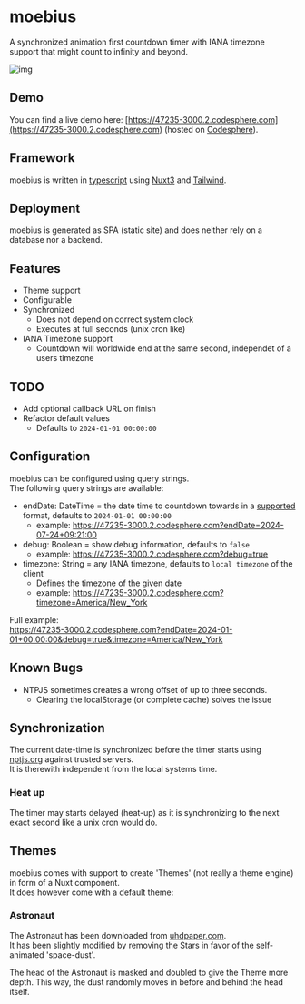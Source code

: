 # moebius

A synchronized animation first countdown timer with IANA timezone support that might count to infinity and beyond.

![img](https://47235-3000.2.codesphere.com/img/theme_astronaut.webp?)

## Demo

You can find a live demo here: [https://47235-3000.2.codesphere.com](https://47235-3000.2.codesphere.com) (hosted on [Codesphere](https://codesphere.com)).

## Framework

moebius is written in [typescript](https://www.typescriptlang.org/) using [Nuxt3](https://nuxt.com/) and [Tailwind](https://tailwindcss.com/).

## Deployment

moebius is generated as SPA (static site) and does neither rely on a database nor a backend.

## Features

- Theme support
- Configurable
- Synchronized
  - Does not depend on correct system clock
  - Executes at full seconds (unix cron like)
- IANA Timezone support
  - Countdown will worldwide end at the same second, independet of a users timezone

## TODO
- Add optional callback URL on finish
- Refactor default values 
  - Defaults to `2024-01-01 00:00:00`

## Configuration

moebius can be configured using query strings. \
The following query strings are available:
- endDate: DateTime = the date time to countdown towards in a [supported](https://developer.mozilla.org/en-US/docs/Web/JavaScript/Reference/Global_Objects/Date?retiredLocale=de#date_time_string_format) format, defaults to `2024-01-01 00:00:00`
  - example: https://47235-3000.2.codesphere.com?endDate=2024-07-24+09:21:00
- debug: Boolean = show debug information, defaults to `false`
  - example: https://47235-3000.2.codesphere.com?debug=true
- timezone: String = any IANA timezone, defaults to `local timezone` of the client
  - Defines the timezone of the given date
  - example: https://47235-3000.2.codesphere.com?timezone=America/New_York

Full example: \
https://47235-3000.2.codesphere.com?endDate=2024-01-01+00:00:00&debug=true&timezone=America/New_York

## Known Bugs

- NTPJS sometimes creates a wrong offset of up to three seconds.
  - Clearing the localStorage (or complete cache) solves the issue

## Synchronization

The current date-time is synchronized before the timer starts using [nptjs.org](https://www.ntpjs.org/) against trusted servers. \
It is therewith independent from the local systems time.

### Heat up

The timer may starts delayed (heat-up) as it is synchronizing to the next exact second like a unix cron would do.

## Themes

moebius comes with support to create 'Themes' (not really a theme engine) in form of a Nuxt component. \
It does however come with a default theme:

### Astronaut

The Astronaut has been downloaded from [uhdpaper.com](https://www.uhdpaper.com/2023/07/astronaut-4k-7111l.html). \
It has been slightly modified by removing the Stars in favor of the self-animated 'space-dust'.

The head of the Astronaut is masked and doubled to give the Theme more depth. This way, the dust randomly moves in before and behind the head itself.